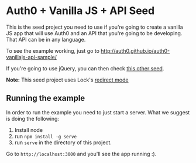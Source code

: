 # Auth0 + Vanilla JS + API Seed

This is the seed project you need to use if you're going to create a vanilla JS app that will use Auth0 and an API that you're going to be developing. That API can be in any language.

To see the example working, just go to http://auth0.github.io/auth0-vanillajs-api-sample/

If you're going to use jQuery, you can then check [this other seed](https://github.com/auth0/auth0-jquery-api-sample).

__Note:__ This seed project uses Lock's [redirect mode](https://github.com/auth0/docs/blob/master/articles/libraries/lock/authentication-modes.md)

## Running the example

In order to run the example you need to just start a server. What we suggest is doing the following:

1. Install node
2. run `npm install -g serve` 
3. run `serve` in the directory of this project.

Go to `http://localhost:3000` and you'll see the app running :).

